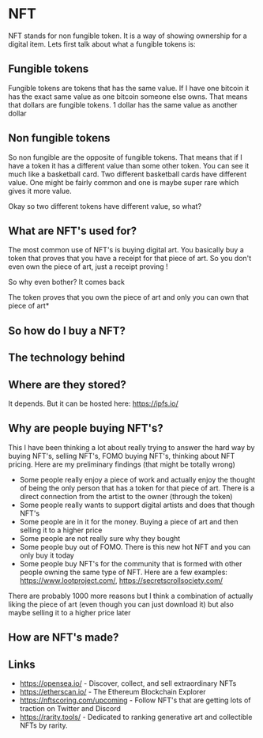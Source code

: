 # NFT

NFT stands for non fungible token. It is a way of showing ownership for a digital item. Lets first talk about what a  fungible tokens is:



## Fungible tokens

Fungible tokens are tokens that has the same value. If I have one bitcoin it has the exact same value as one bitcoin someone else owns. That means that dollars are fungible tokens. 1 dollar has the same value as another dollar



## Non fungible tokens

So non fungible are the opposite of fungible tokens. That means that if I have a token it has a different value than some other token. You can see it much like a basketball card. Two different basketball cards have different value. One might be fairly common and one is maybe super rare which gives it more value. 

Okay so two different tokens have different value, so what?



## What are NFT's used for?

The most common use of NFT's is buying digital art. You basically buy a token that proves that you have a receipt for that piece of art. So you don't even own the piece of art, just a receipt proving ! 

So why even bother? It comes back 



The token proves that you own the piece of art and only you can own that piece of art*





## So how do I buy a NFT?



## The technology behind





## Where are they stored?

It depends. But it can be hosted here: https://ipfs.io/



## Why are people buying NFT's?

This I have been thinking a lot about really trying to answer the hard way by buying NFT's, selling NFT's, FOMO buying NFT's, thinking about NFT pricing. Here are my preliminary findings (that might be totally wrong)

- Some people really enjoy a piece of work and actually enjoy the thought of being the only person that has a token for that piece of art. There is a direct connection from the artist to the owner (through the token)
- Some people really wants to support digital artists and does that though NFT's
- Some people are in it for the money. Buying a piece of art and then selling it to a higher price
- Some people are not really sure why they bought
- Some people buy out of FOMO. There is this new hot NFT and you can only buy it today
- Some people buy NFT's for the community that is formed with other people owning the same type of NFT. Here are a few examples: https://www.lootproject.com/, https://secretscrollsociety.com/

There are probably 1000 more reasons but I think a combination of actually liking the piece of art (even though you can just download it) but also maybe selling it to a higher price later



## How are NFT's made?



## Links

- https://opensea.io/ - Discover, collect, and sell extraordinary NFTs
- https://etherscan.io/ - The Ethereum Blockchain Explorer
- https://nftscoring.com/upcoming - Follow NFT's that are getting lots of traction on Twitter and Discord
- https://rarity.tools/ - Dedicated to ranking generative art and collectible NFTs by rarity.


